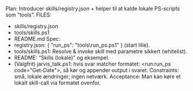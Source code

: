 Plan: Introducer skills/registry.json + helper til at kalde lokale PS-scripts som “tools”.
FILES:
- skills/registry.json
- tools/skills.ps1
- README.md
Spec:
- registry.json: { "run_ps": "tools\\run_ps.ps1" } (start lille).
- tools/skills.ps1: Resolve & invoke skill med parametre sikkert (whitelist).
- README: “Skills (lokale)” og eksempel.
- (Valgfrit) jarvis_talk.ps1: hvis svar matcher formatet: <run:run_ps code="Get-Date">, så kør og appender output i svaret.
Constraints: små, lokale ændringer; ingen netværk.
Acceptance: Man kan køre et lokalt skill-call via formatet ovenfor.
